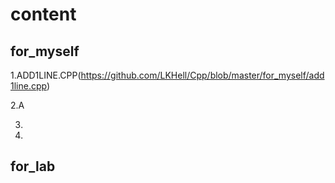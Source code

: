 content
====
for_myself
----
  1.ADD1LINE.CPP(https://github.com/LKHell/Cpp/blob/master/for_myself/add1line.cpp)

2.A
  
3.
  
4.

for_lab
----